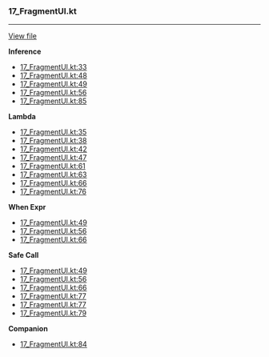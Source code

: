 ### 17_FragmentUI.kt
---
[View file](../../recall_analyzed/17_FragmentUI.kt)

**Inference**

 - [17_FragmentUI.kt:33](../../recall_analyzed/17_FragmentUI.kt#L33)
 - [17_FragmentUI.kt:48](../../recall_analyzed/17_FragmentUI.kt#L48)
 - [17_FragmentUI.kt:49](../../recall_analyzed/17_FragmentUI.kt#L49)
 - [17_FragmentUI.kt:56](../../recall_analyzed/17_FragmentUI.kt#L56)
 - [17_FragmentUI.kt:85](../../recall_analyzed/17_FragmentUI.kt#L85)

**Lambda**

 - [17_FragmentUI.kt:35](../../recall_analyzed/17_FragmentUI.kt#L35)
 - [17_FragmentUI.kt:38](../../recall_analyzed/17_FragmentUI.kt#L38)
 - [17_FragmentUI.kt:42](../../recall_analyzed/17_FragmentUI.kt#L42)
 - [17_FragmentUI.kt:47](../../recall_analyzed/17_FragmentUI.kt#L47)
 - [17_FragmentUI.kt:61](../../recall_analyzed/17_FragmentUI.kt#L61)
 - [17_FragmentUI.kt:63](../../recall_analyzed/17_FragmentUI.kt#L63)
 - [17_FragmentUI.kt:66](../../recall_analyzed/17_FragmentUI.kt#L66)
 - [17_FragmentUI.kt:76](../../recall_analyzed/17_FragmentUI.kt#L76)

**When Expr**

 - [17_FragmentUI.kt:49](../../recall_analyzed/17_FragmentUI.kt#L49)
 - [17_FragmentUI.kt:56](../../recall_analyzed/17_FragmentUI.kt#L56)
 - [17_FragmentUI.kt:66](../../recall_analyzed/17_FragmentUI.kt#L66)

**Safe Call**

 - [17_FragmentUI.kt:49](../../recall_analyzed/17_FragmentUI.kt#L49)
 - [17_FragmentUI.kt:56](../../recall_analyzed/17_FragmentUI.kt#L56)
 - [17_FragmentUI.kt:66](../../recall_analyzed/17_FragmentUI.kt#L66)
 - [17_FragmentUI.kt:77](../../recall_analyzed/17_FragmentUI.kt#L77)
 - [17_FragmentUI.kt:77](../../recall_analyzed/17_FragmentUI.kt#L77)
 - [17_FragmentUI.kt:79](../../recall_analyzed/17_FragmentUI.kt#L79)

**Companion**

 - [17_FragmentUI.kt:84](../../recall_analyzed/17_FragmentUI.kt#L84)
